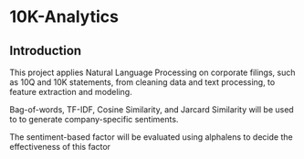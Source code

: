 # 10K-Analytics

## Introduction
This project applies Natural Language Processing on corporate filings, such as 10Q and 10K statements, from cleaning 
data and text processing, to feature extraction and modeling. 

Bag-of-words, TF-IDF, Cosine Similarity, and Jarcard Similarity will be used to to generate company-specific 
sentiments.

The sentiment-based factor will be evaluated using alphalens to decide the effectiveness of this factor
